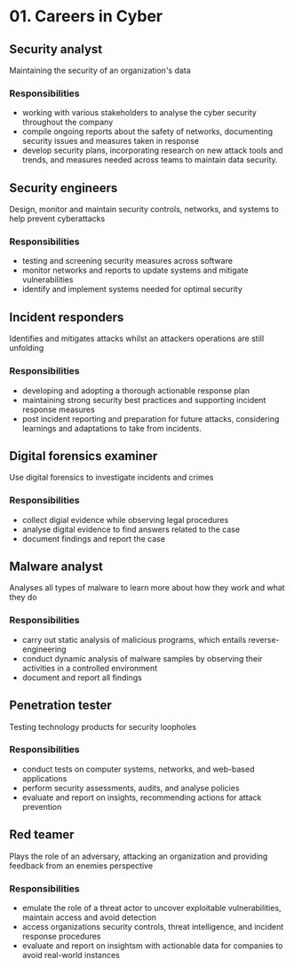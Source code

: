# 01. Careers in Cyber

## Security analyst
Maintaining the security of an organization's data

  ### Responsibilities
  - working with various stakeholders to analyse the cyber security throughout the company
  - compile ongoing reports about the safety of networks, documenting security issues and measures taken in response
  - develop security plans, incorporating research on new attack tools and trends, and measures needed across teams to maintain data security.

## Security engineers
Design, monitor and maintain security controls, networks, and systems to help prevent cyberattacks

  ### Responsibilities
  - testing and screening security measures across software
  - monitor networks and reports to update systems and mitigate vulnerabilities
  - identify and implement systems needed for optimal security

## Incident responders
Identifies and mitigates attacks whilst an attackers operations are still unfolding

  ### Responsibilities
  - developing and adopting a thorough actionable response plan
  - maintaining strong security best practices and supporting incident response measures
  - post incident reporting and preparation for future attacks, considering learnings and adaptations to take from incidents.

## Digital forensics examiner
Use digital forensics to investigate incidents and crimes

  ### Responsibilities
  - collect digial evidence while observing legal procedures
  - analyse digital evidence to find answers related to the case
  - document findings and report the case

## Malware analyst
Analyses all types of malware to learn more about how they work and what they do

  ### Responsibilities
  - carry out static analysis of malicious programs, which entails reverse-engineering
  - conduct dynamic analysis of malware samples by observing their activities in a controlled environment
  - document and report all findings

## Penetration tester
Testing technology products for security loopholes

  ### Responsibilities
  - conduct tests on computer systems, networks, and web-based applications
  - perform security assessments, audits, and analyse policies
  - evaluate and report on insights, recommending actions for attack prevention

## Red teamer
Plays the role of an adversary, attacking an organization and providing feedback from an enemies perspective

  ### Responsibilities
  - emulate the role of a threat actor to uncover exploitable vulnerabilities, maintain access and avoid detection
  - access organizations security controls, threat intelligence, and incident response procedures
  - evaluate and report on insightsm with actionable data for companies to avoid real-world instances
